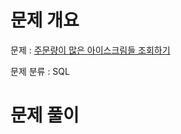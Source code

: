 # 문제 개요

문제 : [주문량이 많은 아이스크림들 조회하기](https://school.programmers.co.kr/learn/courses/30/lessons/133027)

문제 분류 : SQL

# 문제 풀이
